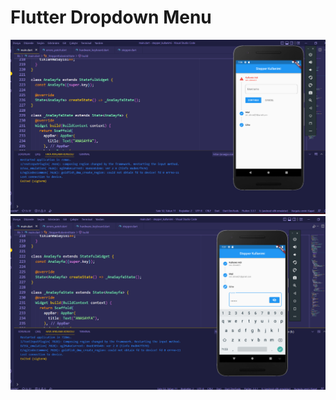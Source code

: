 # Flutter Dropdown Menu 

![resim1](https://raw.githubusercontent.com/furkancan2107/flutter_stepper_kullanimi/main/Ekran%20görüntüsü%202022-09-19%20222639.png)
![resim2](https://raw.githubusercontent.com/furkancan2107/flutter_stepper_kullanimi/main/Ekran%20görüntüsü%202022-09-19%20222722.png)



